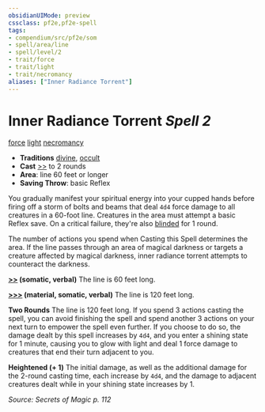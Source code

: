 ```yaml
---
obsidianUIMode: preview
cssclass: pf2e,pf2e-spell
tags:
- compendium/src/pf2e/som
- spell/area/line
- spell/level/2
- trait/force
- trait/light
- trait/necromancy
aliases: ["Inner Radiance Torrent"]
---
```

# Inner Radiance Torrent *Spell 2*   
[force](force.md "Force Energy & Element Trait")  [light](Reference/Rules/Traits/light.md "Light Effect Trait")  [necromancy](necromancy.md "Necromancy School Trait")  

- **Traditions** [divine](divine.md "Divine Tradition Trait"), [occult](occult.md "Occult Tradition Trait")
- **Cast** [>>](chapter-9-playing-the-game.md#Actions "Two-Action") to 2 rounds 
- **Area**: line 60 feet or longer
- **Saving Throw**:  basic Reflex

You gradually manifest your spiritual energy into your cupped hands before firing off a storm of bolts and beams that deal `4d4` force damage to all creatures in a 60-foot line. Creatures in the area must attempt a basic Reflex save. On a critical failure, they're also [blinded](conditions.md#Blinded) for 1 round.

The number of actions you spend when Casting this Spell determines the area. If the line passes through an area of magical darkness or targets a creature affected by magical darkness, inner radiance torrent attempts to counteract the darkness.

**[>>](chapter-9-playing-the-game.md#Actions "Two-Action") (somatic, verbal)** The line is 60 feet long.

**[>>>](chapter-9-playing-the-game.md#Actions "Three-Action") (material, somatic, verbal)** The line is 120 feet long.

**Two Rounds** The line is 120 feet long. If you spend 3 actions casting the spell, you can avoid finishing the spell and spend another 3 actions on your next turn to empower the spell even further. If you choose to do so, the damage dealt by this spell increases by `4d4`, and you enter a shining state for 1 minute, causing you to glow with light and deal 1 force damage to creatures that end their turn adjacent to you.

**Heightened (+ 1)** The initial damage, as well as the additional damage for the 2-round casting time, each increase by `4d4`, and the damage to adjacent creatures dealt while in your shining state increases by 1.

*Source: Secrets of Magic p. 112*